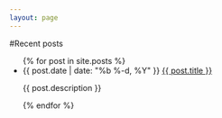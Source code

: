 ```yaml
---
layout: page
---
```


#Recent posts

<ul class="posts">
{% for post in site.posts %}
<li>
<span class="post-date">{{ post.date | date: "%b %-d, %Y" }}</span>
<a class="post-link" href="{{ post.url | prepend: site.baseurl }}">{{ post.title }}</a>
<p>{{ post.description }}<p>
</li>
{% endfor %}
</ul>